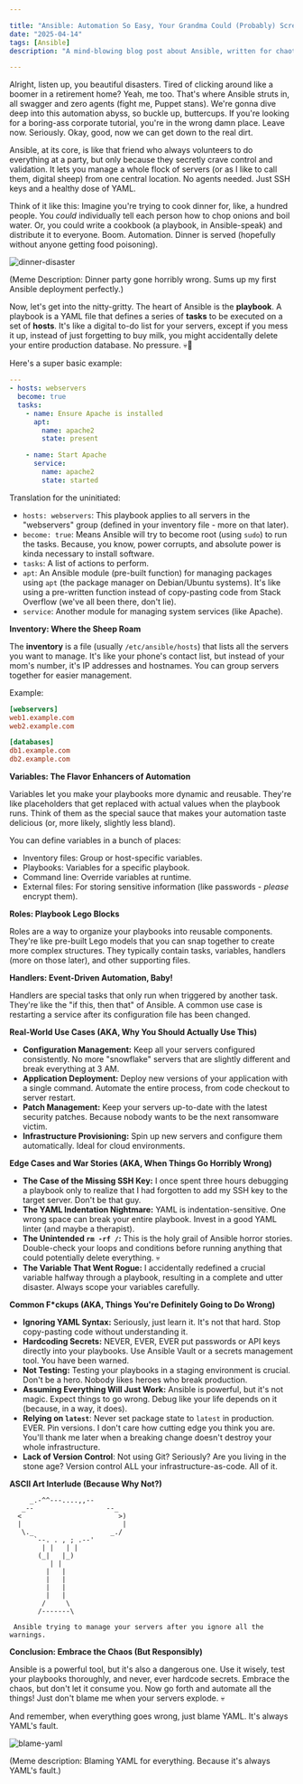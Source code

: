 ```yaml
---

title: "Ansible: Automation So Easy, Your Grandma Could (Probably) Screw It Up"
date: "2025-04-14"
tags: [Ansible]
description: "A mind-blowing blog post about Ansible, written for chaotic Gen Z engineers. Warning: May contain excessive YAML and existential dread."

---
```


Alright, listen up, you beautiful disasters. Tired of clicking around like a boomer in a retirement home? Yeah, me too. That's where Ansible struts in, all swagger and zero agents (fight me, Puppet stans). We're gonna dive deep into this automation abyss, so buckle up, buttercups. If you're looking for a boring-ass corporate tutorial, you're in the wrong damn place. Leave now. Seriously. Okay, good, now we can get down to the real dirt.

Ansible, at its core, is like that friend who always volunteers to do everything at a party, but only because they secretly crave control and validation. It lets you manage a whole flock of servers (or as I like to call them, digital sheep) from one central location. No agents needed. Just SSH keys and a healthy dose of YAML.

Think of it like this: Imagine you're trying to cook dinner for, like, a hundred people. You *could* individually tell each person how to chop onions and boil water. Or, you could write a cookbook (a playbook, in Ansible-speak) and distribute it to everyone. Boom. Automation. Dinner is served (hopefully without anyone getting food poisoning).

![dinner-disaster](https://i.kym-cdn.com/entries/icons/original/000/027/475/Screen_Shot_2018-10-25_at_11.02.15_AM.png)

(Meme Description: Dinner party gone horribly wrong. Sums up my first Ansible deployment perfectly.)

Now, let's get into the nitty-gritty. The heart of Ansible is the **playbook**. A playbook is a YAML file that defines a series of **tasks** to be executed on a set of **hosts**. It's like a digital to-do list for your servers, except if you mess it up, instead of just forgetting to buy milk, you might accidentally delete your entire production database. No pressure. 💀🙏

Here's a super basic example:

```yaml
---
- hosts: webservers
  become: true
  tasks:
    - name: Ensure Apache is installed
      apt:
        name: apache2
        state: present

    - name: Start Apache
      service:
        name: apache2
        state: started
```

Translation for the uninitiated:

*   `hosts: webservers`: This playbook applies to all servers in the "webservers" group (defined in your inventory file - more on that later).
*   `become: true`: Means Ansible will try to become root (using `sudo`) to run the tasks. Because, you know, power corrupts, and absolute power is kinda necessary to install software.
*   `tasks`: A list of actions to perform.
*   `apt`: An Ansible module (pre-built function) for managing packages using `apt` (the package manager on Debian/Ubuntu systems). It's like using a pre-written function instead of copy-pasting code from Stack Overflow (we've all been there, don't lie).
*   `service`: Another module for managing system services (like Apache).

**Inventory: Where the Sheep Roam**

The **inventory** is a file (usually `/etc/ansible/hosts`) that lists all the servers you want to manage. It's like your phone's contact list, but instead of your mom's number, it's IP addresses and hostnames. You can group servers together for easier management.

Example:

```ini
[webservers]
web1.example.com
web2.example.com

[databases]
db1.example.com
db2.example.com
```

**Variables: The Flavor Enhancers of Automation**

Variables let you make your playbooks more dynamic and reusable. They're like placeholders that get replaced with actual values when the playbook runs. Think of them as the special sauce that makes your automation taste delicious (or, more likely, slightly less bland).

You can define variables in a bunch of places:

*   Inventory files: Group or host-specific variables.
*   Playbooks: Variables for a specific playbook.
*   Command line: Override variables at runtime.
*   External files: For storing sensitive information (like passwords - *please* encrypt them).

**Roles: Playbook Lego Blocks**

Roles are a way to organize your playbooks into reusable components. They're like pre-built Lego models that you can snap together to create more complex structures. They typically contain tasks, variables, handlers (more on those later), and other supporting files.

**Handlers: Event-Driven Automation, Baby!**

Handlers are special tasks that only run when triggered by another task. They're like the "if this, then that" of Ansible. A common use case is restarting a service after its configuration file has been changed.

**Real-World Use Cases (AKA, Why You Should Actually Use This)**

*   **Configuration Management:** Keep all your servers configured consistently. No more "snowflake" servers that are slightly different and break everything at 3 AM.
*   **Application Deployment:** Deploy new versions of your application with a single command. Automate the entire process, from code checkout to server restart.
*   **Patch Management:** Keep your servers up-to-date with the latest security patches. Because nobody wants to be the next ransomware victim.
*   **Infrastructure Provisioning:** Spin up new servers and configure them automatically. Ideal for cloud environments.

**Edge Cases and War Stories (AKA, When Things Go Horribly Wrong)**

*   **The Case of the Missing SSH Key:** I once spent three hours debugging a playbook only to realize that I had forgotten to add my SSH key to the target server. Don't be that guy.
*   **The YAML Indentation Nightmare:** YAML is indentation-sensitive. One wrong space can break your entire playbook. Invest in a good YAML linter (and maybe a therapist).
*   **The Unintended `rm -rf /`:** This is the holy grail of Ansible horror stories. Double-check your loops and conditions before running anything that could potentially delete everything. 💀
*   **The Variable That Went Rogue:** I accidentally redefined a crucial variable halfway through a playbook, resulting in a complete and utter disaster. Always scope your variables carefully.

**Common F\*ckups (AKA, Things You're Definitely Going to Do Wrong)**

*   **Ignoring YAML Syntax:** Seriously, just learn it. It's not that hard. Stop copy-pasting code without understanding it.
*   **Hardcoding Secrets:** NEVER, EVER, EVER put passwords or API keys directly into your playbooks. Use Ansible Vault or a secrets management tool. You have been warned.
*   **Not Testing:** Testing your playbooks in a staging environment is crucial. Don't be a hero. Nobody likes heroes who break production.
*   **Assuming Everything Will Just Work:** Ansible is powerful, but it's not magic. Expect things to go wrong. Debug like your life depends on it (because, in a way, it does).
*   **Relying on `latest`**: Never set package state to `latest` in production. EVER. Pin versions. I don't care how cutting edge you think you are. You'll thank me later when a breaking change doesn't destroy your whole infrastructure.
*   **Lack of Version Control**: Not using Git? Seriously? Are you living in the stone age? Version control ALL your infrastructure-as-code. All of it.

**ASCII Art Interlude (Because Why Not?)**

```
     _.-^^---....,,--
   _--                  --_
  <                        >)
  |                         |
   \._                   _./
      `--. . , ; .--'
        | |   | |
       (_|   |_)
          | |
         |   |
         |   |
         |   |
         |   |
        /     \
       /-------\

 Ansible trying to manage your servers after you ignore all the warnings.
```

**Conclusion: Embrace the Chaos (But Responsibly)**

Ansible is a powerful tool, but it's also a dangerous one. Use it wisely, test your playbooks thoroughly, and never, ever hardcode secrets. Embrace the chaos, but don't let it consume you. Now go forth and automate all the things! Just don't blame me when your servers explode. 💀

And remember, when everything goes wrong, just blame YAML. It's always YAML's fault.

![blame-yaml](https://imgflip.com/i/2e1m9v)

(Meme description: Blaming YAML for everything. Because it's always YAML's fault.)
